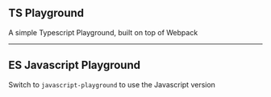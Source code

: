 ## TS Playground

A simple Typescript Playground, built on top of Webpack

---

## ES Javascript Playground

Switch to `javascript-playground` to use the Javascript version
